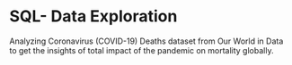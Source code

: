 # SQL- Data Exploration
Analyzing Coronavirus (COVID-19) Deaths dataset from Our World in Data to get the insights of total impact of the pandemic on mortality globally.
